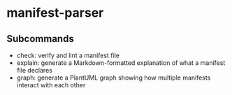 # manifest-parser

## Subcommands

- check: verify and lint a manifest file
- explain: generate a Markdown-formatted explanation of what a manifest file declares
- graph: generate a PlantUML graph showing how multiple manifests interact with each other
